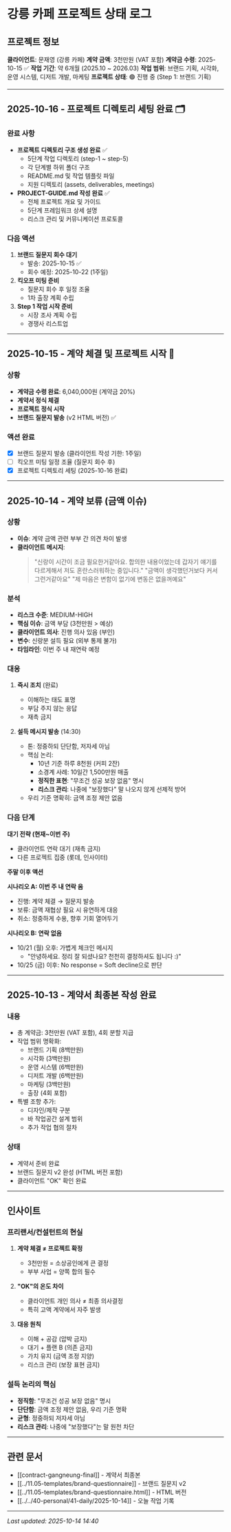 # 강릉 카페 프로젝트 상태 로그

## 프로젝트 정보

**클라이언트**: 문재영 (강릉 카페)
**계약 금액**: 3천만원 (VAT 포함)
**계약금 수령**: 2025-10-15 ✅
**작업 기간**: 약 6개월 (2025.10 ~ 2026.03)
**작업 범위**: 브랜드 기획, 시각화, 운영 시스템, 디저트 개발, 마케팅
**프로젝트 상태**: 🟢 진행 중 (Step 1: 브랜드 기획)

---

## 2025-10-16 - 프로젝트 디렉토리 세팅 완료 🗂️

### 완료 사항
- **프로젝트 디렉토리 구조 생성 완료** ✅
  - 5단계 작업 디렉토리 (step-1 ~ step-5)
  - 각 단계별 하위 폴더 구조
  - README.md 및 작업 템플릿 파일
  - 지원 디렉토리 (assets, deliverables, meetings)
- **PROJECT-GUIDE.md 작성 완료** ✅
  - 전체 프로젝트 개요 및 가이드
  - 5단계 프레임워크 상세 설명
  - 리스크 관리 및 커뮤니케이션 프로토콜

### 다음 액션
1. **브랜드 질문지 회수 대기**
   - 발송: 2025-10-15 ✅
   - 회수 예정: 2025-10-22 (1주일)
2. **킥오프 미팅 준비**
   - 질문지 회수 후 일정 조율
   - 1차 출장 계획 수립
3. **Step 1 작업 시작 준비**
   - 시장 조사 계획 수립
   - 경쟁사 리스트업

---

## 2025-10-15 - 계약 체결 및 프로젝트 시작 🎉

### 상황
- **계약금 수령 완료**: 6,040,000원 (계약금 20%)
- **계약서 정식 체결**
- **프로젝트 정식 시작**
- **브랜드 질문지 발송** (v2 HTML 버전) ✅

### 액션 완료
- [x] 브랜드 질문지 발송 (클라이언트 작성 기한: 1주일)
- [ ] 킥오프 미팅 일정 조율 (질문지 회수 후)
- [x] 프로젝트 디렉토리 세팅 (2025-10-16 완료)

---

## 2025-10-14 - 계약 보류 (금액 이슈)

### 상황
- **이슈**: 계약 금액 관련 부부 간 의견 차이 발생
- **클라이언트 메시지**:
  > "신랑이 시간이 조금 필요한거같아요. 합의한 내용이었는데 갑자기 얘기를 다르게해서 저도 혼란스러워하는 중입니다."
  > "금액이 생각했던거보다 커서 그런거같아요"
  > "제 마음은 변함이 없기에 변동은 없을꺼예요"

### 분석
- **리스크 수준**: MEDIUM-HIGH
- **핵심 이슈**: 금액 부담 (3천만원 > 예상)
- **클라이언트 의사**: 진행 의사 있음 (부인)
- **변수**: 신랑분 설득 필요 (외부 통제 불가)
- **타임라인**: 이번 주 내 재연락 예정

### 대응
1. **즉시 조치** (완료)
   - 이해하는 태도 표명
   - 부담 주지 않는 응답
   - 재촉 금지

2. **설득 메시지 발송** (14:30)
   - 톤: 정중하되 단단함, 저자세 아님
   - 핵심 논리:
     - 10년 기준 하루 8천원 (커피 2잔)
     - 소경계 사례: 10일간 1,500만원 매출
     - **정직한 표현**: "무조건 성공 보장 없음" 명시
     - **리스크 관리**: 나중에 "보장했다" 말 나오지 않게 선제적 방어
   - 우리 기준 명확히: 금액 조정 제안 없음

### 다음 단계

**대기 전략 (현재~이번 주)**
- 클라이언트 연락 대기 (재촉 금지)
- 다른 프로젝트 집중 (롯데, 인사이터)

**주말 이후 액션**

**시나리오 A: 이번 주 내 연락 옴**
- 진행: 계약 체결 → 질문지 발송
- 보류: 금액 재협상 필요 시 유연하게 대응
- 취소: 정중하게 수용, 향후 기회 열어두기

**시나리오 B: 연락 없음**
- 10/21 (월) 오후: 가볍게 체크인 메시지
  - "안녕하세요. 정리 잘 되셨나요? 천천히 결정하셔도 됩니다 :)"
- 10/25 (금) 이후: No response = Soft decline으로 판단

---

## 2025-10-13 - 계약서 최종본 작성 완료

### 내용
- 총 계약금: 3천만원 (VAT 포함), 4회 분할 지급
- 작업 범위 명확화:
  - 브랜드 기획 (8백만원)
  - 시각화 (3백만원)
  - 운영 시스템 (6백만원)
  - 디저트 개발 (6백만원)
  - 마케팅 (3백만원)
  - 출장 (4회 포함)
- 특별 조항 추가:
  - 디자인/제작 구분
  - 바 작업공간 설계 범위
  - 추가 작업 협의 절차

### 상태
- 계약서 준비 완료
- 브랜드 질문지 v2 완성 (HTML 버전 포함)
- 클라이언트 "OK" 확인 완료

---

## 인사이트

### 프리랜서/컨설턴트의 현실
1. **계약 체결 ≠ 프로젝트 확정**
   - 3천만원 = 소상공인에게 큰 결정
   - 부부 사업 = 양쪽 합의 필수

2. **"OK"의 온도 차이**
   - 클라이언트 개인 의사 ≠ 최종 의사결정
   - 특히 고액 계약에서 자주 발생

3. **대응 원칙**
   - 이해 + 공감 (압박 금지)
   - 대기 + 플랜 B (의존 금지)
   - 가치 유지 (금액 조정 지양)
   - 리스크 관리 (보장 표현 금지)

### 설득 논리의 핵심
- **정직함**: "무조건 성공 보장 없음" 명시
- **단단함**: 금액 조정 제안 없음, 우리 기준 명확
- **균형**: 정중하되 저자세 아님
- **리스크 관리**: 나중에 "보장했다"는 말 원천 차단

---

## 관련 문서

- [[contract-gangneung-final]] - 계약서 최종본
- [[../11.05-templates/brand-questionnaire]] - 브랜드 질문지 v2
- [[../11.05-templates/brand-questionnaire.html]] - HTML 버전
- [[../../40-personal/41-daily/2025-10-14]] - 오늘 작업 기록

---

*Last updated: 2025-10-14 14:40*
